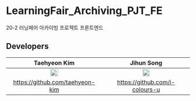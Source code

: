# LearningFair_Archiving_PJT_FE
20-2 러닝페어 아카이빙 프로젝트 프론트엔드

## Developers
| Taehyeon Kim | Jihun Song |
| :---: | :---: |
| <img src="https://avatars3.githubusercontent.com/u/61109660?s=400&u=ec8fe509b882073575edca6f849c4b5f2bb602eb&v=4" width="30%"></img> | <img src="https://avatars2.githubusercontent.com/u/29622782?s=460&v=4" width="30%"></img> |
| https://github.com/taehyeon-kim | https://github.com/i-colours-u |
